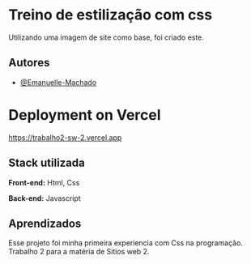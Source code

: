 # Treino de estilização com css

Utilizando uma imagem de site como base, foi criado este.

## Autores

- [@Emanuelle-Machado](https://www.github.com/Emanuelle-Machado)


# Deployment on Vercel

https://trabalho2-sw-2.vercel.app

## Stack utilizada

**Front-end:** Html, Css

**Back-end:** Javascript

## Aprendizados

Esse projeto foi minha primeira experiencia com Css na programação.
Trabalho 2 para a matéria de Sitios web 2.
